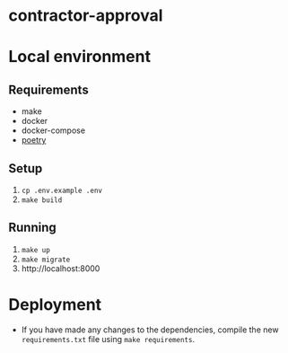 # contractor-approval

# Local environment

## Requirements

- make
- docker
- docker-compose
- [poetry](https://python-poetry.org/docs/#installation)

## Setup

1. `cp .env.example .env`
2. `make build`

## Running

1. `make up`
2. `make migrate`
3. http://localhost:8000

# Deployment

- If you have made any changes to the dependencies, compile the new `requirements.txt`
  file using `make requirements`.
